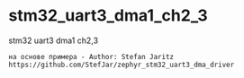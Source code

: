# stm32_uart3_dma1_ch2_3
stm32 uart3 dma1 ch2,3
```
на основе примера - Author: Stefan Jaritz
https://github.com/StefJar/zephyr_stm32_uart3_dma_driver
```
